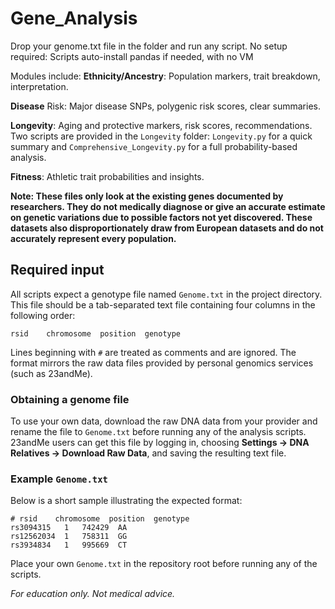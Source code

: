 # Gene_Analysis
Drop your genome.txt file in the folder and run any script.
No setup required: Scripts auto-install pandas if needed, with no VM


Modules include:
**Ethnicity/Ancestry**: Population markers, trait breakdown, interpretation.

**Disease** Risk: Major disease SNPs, polygenic risk scores, clear summaries.

**Longevity**: Aging and protective markers, risk scores, recommendations. Two
  scripts are provided in the ``Longevity`` folder:
  ``Longevity.py`` for a quick summary and ``Comprehensive_Longevity.py`` for a
  full probability-based analysis.

**Fitness**: Athletic trait probabilities and insights.

**Note: These files only look at the existing genes documented by researchers. They do not medically diagnose or give an accurate estimate on genetic variations due to 
possible factors not yet discovered. These datasets also disproportionately draw from European datasets and do not accurately represent every population.**

## Required input

All scripts expect a genotype file named `Genome.txt` in the project
directory. This file should be a tab-separated text file containing four
columns in the following order:

```
rsid    chromosome  position  genotype
```

Lines beginning with `#` are treated as comments and are ignored. The
format mirrors the raw data files provided by personal genomics services
(such as 23andMe).

### Obtaining a genome file

To use your own data, download the raw DNA data from your provider and
rename the file to `Genome.txt` before running any of the analysis
scripts. 23andMe users can get this file by logging in, choosing
**Settings → DNA Relatives → Download Raw Data**, and saving the resulting
text file.

### Example `Genome.txt`

Below is a short sample illustrating the expected format:

```
# rsid    chromosome  position  genotype
rs3094315	1	742429	AA
rs12562034	1	758311	GG
rs3934834	1	995669	CT
```

Place your own `Genome.txt` in the repository root before running any of
the scripts.

_For education only. Not medical advice._ 
